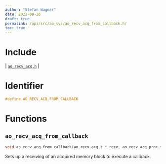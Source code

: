 ```yaml
---
author: "Stefan Wagner"
date: 2022-09-26
draft: true
permalink: /api/src/ao_sys/ao_recv_acq_from_callback.h/
toc: true
---
```


# Include

| [`ao_recv_acq.h`](ao_recv_acq.h.md) |

# Identifier

```c
#define AO_RECV_ACQ_FROM_CALLBACK
```

# Functions

## `ao_recv_acq_from_callback`

```c
void ao_recv_acq_from_callback(ao_recv_acq_t * recv, ao_recv_acq_proc_t callback);
```

Sets up a receiving of an acquired memory block to execute a callback.
